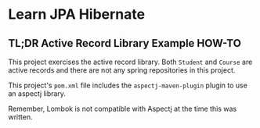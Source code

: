 Learn JPA Hibernate
===================

## TL;DR Active Record Library Example HOW-TO

This project exercises the active record library. Both `Student` and `Course` are active 
records and there are not any spring repositories in this project.

This project's `pom.xml` file includes the `aspectj-maven-plugin` plugin to use an aspectj
library.

Remember, Lombok is not compatible with Aspectj at the time this was written.
